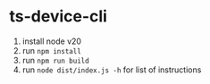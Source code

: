 # ts-device-cli

1. install node v20
2. run `npm install`
3. run `npm run build`
4. run `node dist/index.js -h` for list of instructions
